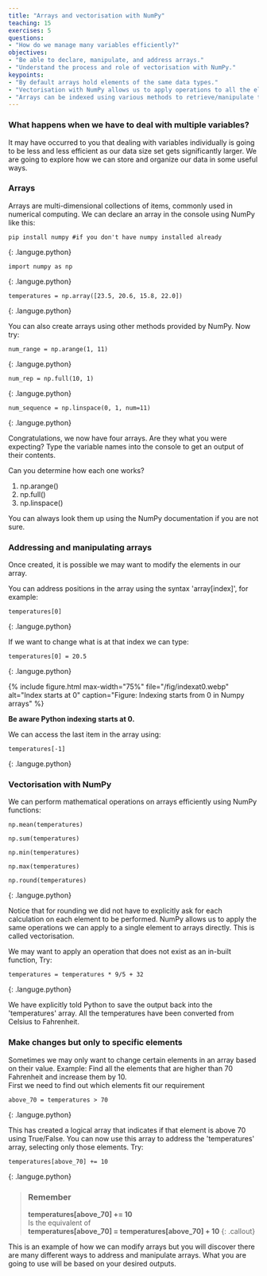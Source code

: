 ```yaml
---
title: "Arrays and vectorisation with NumPy"
teaching: 15
exercises: 5
questions:
- "How do we manage many variables efficiently?"
objectives:
- "Be able to declare, manipulate, and address arrays."
- "Understand the process and role of vectorisation with NumPy."
keypoints:
- "By default arrays hold elements of the same data types."
- "Vectorisation with NumPy allows us to apply operations to all the elements in an array efficiently."
- "Arrays can be indexed using various methods to retrieve/manipulate the specific information you desire."
---
```


### What happens when we have to deal with multiple variables?

It may have occurred to you that dealing with variables individually is going to be less and less efficient as our data size set gets significantly larger. We are going to explore how we can store and organize our data in some useful ways.

### Arrays 

Arrays are multi-dimensional collections of items, commonly used in numerical computing. We can declare an array in the console using NumPy like this:

```
pip install numpy #if you don't have numpy installed already
```
{: .languge.python}
```
import numpy as np
```
{: .languge.python}

```
temperatures = np.array([23.5, 20.6, 15.8, 22.0])
```
{: .languge.python}


You can also create arrays using other methods provided by NumPy. Now try: 

```
num_range = np.arange(1, 11) 
```
{: .languge.python}

```
num_rep = np.full(10, 1) 
```
{: .languge.python}

```
num_sequence = np.linspace(0, 1, num=11)
```
{: .languge.python}

Congratulations, we now have four arrays. Are they what you were expecting? Type the variable names into the console to get an output of their contents.

Can you determine how each one works?
1. np.arange()
2. np.full() 
3. np.linspace()

You can always look them up using the NumPy documentation if you are not sure.

### Addressing and manipulating arrays

Once created, it is possible we may want to modify the elements in our array.

You can address positions in the array using the syntax 'array[index]', for example:

```
temperatures[0]
```
{: .languge.python}


If we want to change what is at that index we can type:

```
temperatures[0] = 20.5
```
{: .languge.python}


{% include figure.html max-width="75%" file="/fig/indexat0.webp" 
alt="Index starts at 0" caption="Figure: Indexing starts from 0 in Numpy arrays" %}

**Be aware Python indexing starts at 0.**

We can access the last item in the array using:
```
temperatures[-1]
```
{: .languge.python}


### Vectorisation with NumPy

We can perform mathematical operations on arrays efficiently using NumPy functions:

```
np.mean(temperatures) 

np.sum(temperatures) 

np.min(temperatures) 

np.max(temperatures) 

np.round(temperatures) 
```
{: .languge.python}


Notice that for rounding we did not have to explicitly ask for each calculation on each element to be performed. NumPy allows us to apply the same operations we can apply to a single element to arrays directly. This is called vectorisation.

We may want to apply an operation that does not exist as an in-built function, Try: 

```
temperatures = temperatures * 9/5 + 32 
```
{: .languge.python}

We have explicitly told Python to save the output back into the 'temperatures' array. All the temperatures have been converted from Celsius to Fahrenheit.

### Make changes but only to specific elements

Sometimes we may only want to change certain elements in an array based on their value. 
Example: Find all the elements that are higher than 70 Fahrenheit and increase them by 10.  
First we need to find out which elements fit our requirement  

```
above_70 = temperatures > 70 
```
{: .languge.python}

This has created a logical array that indicates if that element is above 70 using True/False. You can now use this array to address the 'temperatures' array, selecting only those elements. Try:

```
temperatures[above_70] += 10 
```
{: .languge.python}

>### Remember
>**temperatures[above_70] += 10**  
Is the equivalent of  
**temperatures[above_70] = temperatures[above_70] + 10**
{: .callout}

This is an example of how we can modify arrays but you will discover there are many different ways to address and manipulate arrays. What you are going to use will be based on your desired outputs.
